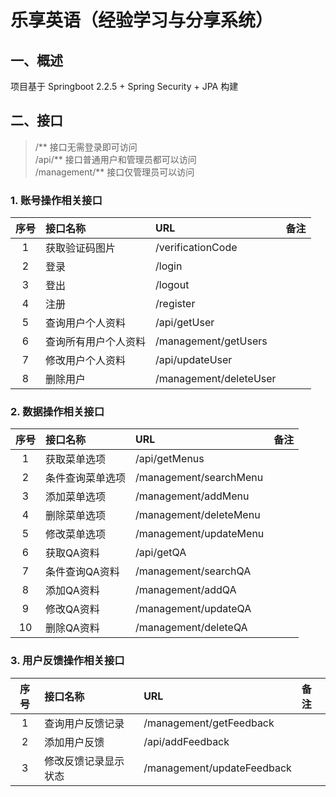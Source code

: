 # 乐享英语（经验学习与分享系统）
## 一、概述
项目基于 Springboot 2.2.5 + Spring Security + JPA 构建
## 二、接口
> /**  接口无需登录即可访问<br>/api/**  接口普通用户和管理员都可以访问<br>/management/**  接口仅管理员可以访问
### 1. 账号操作相关接口
|序号|接口名称|URL|备注|
|:-:|:-|:-|:-|
|1|获取验证码图片|/verificationCode|
|2|登录|/login|
|3|登出|/logout|
|4|注册|/register|
|5|查询用户个人资料|/api/getUser|
|6|查询所有用户个人资料|/management/getUsers|
|7|修改用户个人资料|/api/updateUser|
|8|删除用户|/management/deleteUser|

### 2. 数据操作相关接口
|序号|接口名称|URL|备注|
|:-:|:-|:-|:-|
|1|获取菜单选项|/api/getMenus|
|2|条件查询菜单选项|/management/searchMenu|
|3|添加菜单选项|/management/addMenu|
|4|删除菜单选项|/management/deleteMenu|
|5|修改菜单选项|/management/updateMenu|
|6|获取QA资料|/api/getQA|
|7|条件查询QA资料|/management/searchQA|
|8|添加QA资料|/management/addQA|
|9|修改QA资料|/management/updateQA|
|10|删除QA资料|/management/deleteQA|

### 3. 用户反馈操作相关接口
|序号|接口名称|URL|备注|
|:-:|:-|:-|:-|
|1|查询用户反馈记录|/management/getFeedback|
|2|添加用户反馈|/api/addFeedback|
|3|修改反馈记录显示状态|/management/updateFeedback|
